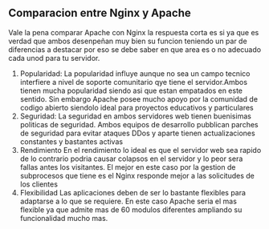 ## Comparacion entre Nginx y Apache
Vale la pena comparar Apache con Nginx la respuesta corta es si ya que es verdad que ambos desenpeñan muy bien su funcion teniendo un par de diferencias a destacar por eso se debe saber en que area es o no adecuado cada unod para tu servidor.
1. Popularidad: 
La popularidad influye aunque no sea un campo tecnico interfiere a nivel de soporte comunitario qye tiene el servidor.Ambos tienen mucha popularidad siendo asi que estan empatados en este sentido.
Sin embargo Apache posee mucho apoyo por la comunidad de codigo abierto siendolo ideal para proyectos educativos y particulares
2. Seguridad:
La seguridad en ambos servidores web tienen buenisimas politicas de seguridad. Ambos equipos de desarrollo pubblican parches de seguridad para evitar ataques DDos y aparte tienen actualizaciones constantes y bastantes activas 
3. Rendimiento
En el rendimiento lo ideal es que el servidor web sea rapido de lo contrario podria causar colapsos en el servidor y lo peor sera fallas antes los visitantes. El mejor en este caso por la gestion de subprocesos que tiene es el Nginx responde mejor a las solicitudes de los clientes
4. Flexibilidad
Las aplicaciones deben de ser lo bastante flexibles para adaptarse a lo que se requiere. En este caso Apache seria el mas flexible ya que admite mas de 60 modulos diferentes ampliando su funcionalidad mucho mas.